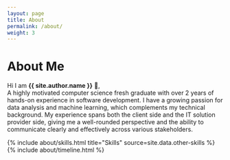 ```yaml
---
layout: page
title: About
permalink: /about/
weight: 3
---
```


# **About Me**

Hi I am **{{ site.author.name }}** :wave:,<br>
A highly motivated computer science fresh graduate with over 2 years of hands-on experience in software development. I have a growing passion for data analysis and machine learning, which complements my technical background. My experience spans both the client side and the IT solution provider side, giving me a well-rounded perspective and the ability to communicate clearly and effectively across various stakeholders.

<div class="row">
{% include about/skills.html title="Skills" source=site.data.other-skills %}
</div>

<div class="row">
{% include about/timeline.html %}
</div>